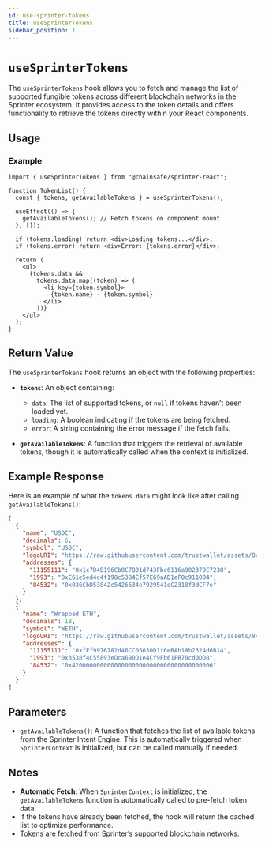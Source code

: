 ```yaml
---
id: use-sprinter-tokens
title: useSprinterTokens
sidebar_position: 1
---
```


# `useSprinterTokens`

The `useSprinterTokens` hook allows you to fetch and manage the list of supported fungible tokens across different blockchain networks in the Sprinter ecosystem. It provides access to the token details and offers functionality to retrieve the tokens directly within your React components.

## Usage

### Example

```tsx
import { useSprinterTokens } from "@chainsafe/sprinter-react";

function TokenList() {
  const { tokens, getAvailableTokens } = useSprinterTokens();

  useEffect(() => {
    getAvailableTokens(); // Fetch tokens on component mount
  }, []);

  if (tokens.loading) return <div>Loading tokens...</div>;
  if (tokens.error) return <div>Error: {tokens.error}</div>;

  return (
    <ul>
      {tokens.data &&
        tokens.data.map((token) => (
          <li key={token.symbol}>
            {token.name} - {token.symbol}
          </li>
        ))}
    </ul>
  );
}
```

## Return Value

The `useSprinterTokens` hook returns an object with the following properties:

- **`tokens`**: An object containing:

  - `data`: The list of supported tokens, or `null` if tokens haven’t been loaded yet.
  - `loading`: A boolean indicating if the tokens are being fetched.
  - `error`: A string containing the error message if the fetch fails.

- **`getAvailableTokens`**: A function that triggers the retrieval of available tokens, though it is automatically called when the context is initialized.

## Example Response

Here is an example of what the `tokens.data` might look like after calling `getAvailableTokens()`:

```json
[
  {
    "name": "USDC",
    "decimals": 6,
    "symbol": "USDC",
    "logoURI": "https://raw.githubusercontent.com/trustwallet/assets/8cee462de2cc16eed81ded90ced5dbd64f7145cb/blockchains/ethereum/assets/0xA0b86991c6218b36c1d19D4a2e9Eb0cE3606eB48/logo.png",
    "addresses": {
      "11155111": "0x1c7D4B196Cb0C7B01d743Fbc6116a902379C7238",
      "1993": "0xE61e5ed4c4f198c5384Ef57E69aAD1eF0c911004",
      "84532": "0x036CbD53842c5426634e7929541eC2318f3dCF7e"
    }
  },
  {
    "name": "Wrapped ETH",
    "decimals": 18,
    "symbol": "WETH",
    "logoURI": "https://raw.githubusercontent.com/trustwallet/assets/8cee462de2cc16eed81ded90ced5dbd64f7145cb/blockchains/optimism/assets/0x4200000000000000000000000000000000000006/logo.png",
    "addresses": {
      "11155111": "0xfFf9976782d46CC05630D1f6eBAb18b2324d6B14",
      "1993": "0x3538f4C55893eDca690D1e4Cf9Fb61FB70cd0DD8",
      "84532": "0x4200000000000000000000000000000000000006"
    }
  }
]
```

## Parameters

- `getAvailableTokens()`: A function that fetches the list of available tokens from the Sprinter Intent Engine. This is automatically triggered when `SprinterContext` is initialized, but can be called manually if needed.

## Notes

- **Automatic Fetch**: When `SprinterContext` is initialized, the `getAvailableTokens` function is automatically called to pre-fetch token data.
- If the tokens have already been fetched, the hook will return the cached list to optimize performance.
- Tokens are fetched from Sprinter’s supported blockchain networks.
